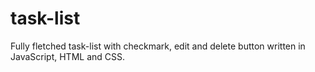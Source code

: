 # task-list
Fully fletched task-list with checkmark, edit and delete button written in JavaScript, HTML and CSS.
